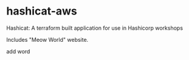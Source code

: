 # hashicat-aws
Hashicat: A terraform built application for use in Hashicorp workshops

Includes "Meow World" website.

add word

